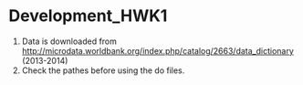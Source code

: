 # Development_HWK1

1. Data is downloaded from http://microdata.worldbank.org/index.php/catalog/2663/data_dictionary (2013-2014)
2. Check the pathes before using the do files.
